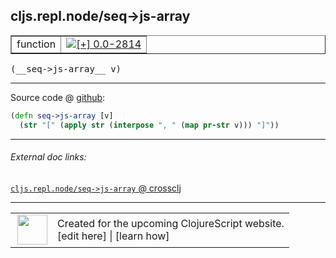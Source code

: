 ## cljs.repl.node/seq->js-array



 <table border="1">
<tr>
<td>function</td>
<td><a href="https://github.com/cljsinfo/cljs-api-docs/tree/0.0-2814"><img valign="middle" alt="[+] 0.0-2814" title="Added in 0.0-2814" src="https://img.shields.io/badge/+-0.0--2814-lightgrey.svg"></a> </td>
</tr>
</table>


 <samp>
(__seq->js-array__ v)<br>
</samp>

---







Source code @ [github](https://github.com/clojure/clojurescript/blob/r3269/src/main/clojure/cljs/repl/node.clj#L75-L76):

```clj
(defn seq->js-array [v]
  (str "[" (apply str (interpose ", " (map pr-str v))) "]"))
```

<!--
Repo - tag - source tree - lines:

 <pre>
clojurescript @ r3269
└── src
    └── main
        └── clojure
            └── cljs
                └── repl
                    └── <ins>[node.clj:75-76](https://github.com/clojure/clojurescript/blob/r3269/src/main/clojure/cljs/repl/node.clj#L75-L76)</ins>
</pre>

-->

---



###### External doc links:

[`cljs.repl.node/seq->js-array` @ crossclj](http://crossclj.info/fun/cljs.repl.node/seq-%3Ejs-array.html)<br>

---

 <table>
<tr><td>
<img valign="middle" align="right" width="48px" src="http://i.imgur.com/Hi20huC.png">
</td><td>
Created for the upcoming ClojureScript website.<br>
[edit here] | [learn how]
</td></tr></table>

[edit here]:https://github.com/cljsinfo/cljs-api-docs/blob/master/cljsdoc/cljs.repl.node/seq-GTjs-array.cljsdoc
[learn how]:https://github.com/cljsinfo/cljs-api-docs/wiki/cljsdoc-files

<!--

This information was too distracting to show to readers, but I'll leave it
commented here since it is helpful to:

- pretty-print the data used to generate this document
- and show how to retrieve that data



The API data for this symbol:

```clj
{:ns "cljs.repl.node",
 :name "seq->js-array",
 :type "function",
 :signature ["[v]"],
 :source {:code "(defn seq->js-array [v]\n  (str \"[\" (apply str (interpose \", \" (map pr-str v))) \"]\"))",
          :title "Source code",
          :repo "clojurescript",
          :tag "r3269",
          :filename "src/main/clojure/cljs/repl/node.clj",
          :lines [75 76]},
 :full-name "cljs.repl.node/seq->js-array",
 :full-name-encode "cljs.repl.node/seq-GTjs-array",
 :history [["+" "0.0-2814"]]}

```

Retrieve the API data for this symbol:

```clj
;; from Clojure REPL
(require '[clojure.edn :as edn])
(-> (slurp "https://raw.githubusercontent.com/cljsinfo/cljs-api-docs/catalog/cljs-api.edn")
    (edn/read-string)
    (get-in [:symbols "cljs.repl.node/seq->js-array"]))
```

-->
